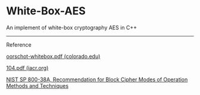 # White-Box-AES
An implement of white-box cryptography AES in C++

------

Reference

[oorschot-whitebox.pdf (colorado.edu)](https://home.cs.colorado.edu/~jrblack/class/csci7000/s03/project/oorschot-whitebox.pdf)

[104.pdf (iacr.org)](https://eprint.iacr.org/2013/104.pdf)

[NIST SP 800-38A, Recommendation for Block Cipher Modes of Operation Methods and Techniques](https://nvlpubs.nist.gov/nistpubs/Legacy/SP/nistspecialpublication800-38a.pdf)

